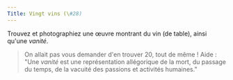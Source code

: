 ```yaml
---
Title: Vingt vins (\#28)
---
```


Trouvez et photographiez une œuvre montrant du vin (de table), ainsi qu'une *vanité*.

> On allait pas vous demander d'en trouver $20$, tout de même !
> Aide : "Une *vanité* est une représentation allégorique de la mort, du passage du temps, de la vacuité des passions et activités humaines."
